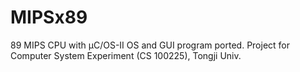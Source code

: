 # MIPSx89
89 MIPS CPU with μC/OS-II OS and GUI program ported. Project for Computer System Experiment (CS 100225), Tongji Univ.
